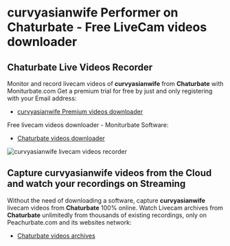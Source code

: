 # curvyasianwife Performer on Chaturbate - Free LiveCam videos downloader

## Chaturbate Live Videos Recorder

Monitor and record livecam videos of **curvyasianwife** from **Chaturbate** with Moniturbate.com
Get a premium trial for free by just and only registering with your Email address:
* [curvyasianwife Premium videos downloader](https://moniturbate.com/request-demo-licence-key.html)

Free livecam videos downloader - Moniturbate Software:
* [Chaturbate videos downloader](https://moniturbate.com/moniturbate-download-software.html)

![curvyasianwife livecam videos recorder](https://peachurnet.com/templates/moniturbate-software.png)


## Capture curvyasianwife videos from the Cloud and watch your recordings on Streaming

Without the need of downloading a software, capture **curvyasianwife** livecam videos from **Chaturbate** 100% online.
Watch Livecam archives from **Chaturbate** unlimitedly from thousands of existing recordings, only on Peachurbate.com and its websites network:
* [Chaturbate videos archives](https://peachurnet.com/)